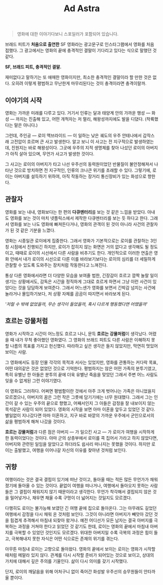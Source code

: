 ﻿---
title: Ad Astra
categories:
  - cinema
tags:
  - ad-astra
  - 애드-아스트라
  - 영화
pubDate: 2019-10-06
description: 기본 설명을 입력하세요
---

> 영화에 대한 이야기다보니 스포일러가 포함되어 있습니다.

브래드 피트가 **처음으로 출연한** SF 영화라는 광고문구로 인스타그램에서 영화를 처음 접했다. 그 광고에서는 영화의 끝에 충격적인 결말이 기다리고 있다는 식으로 말했던 것 같다.

**SF, 브래드 피트, 충격적인 결말.**

재미없다고 말하기는 또 애매한 영화이지만, 최소한 충격적인 결말이라 할 만한 것은 없다. 오히려 이렇게 평범하고 무난한게 마무리된다는 것이 충격이라면 충격이랄까.

## 이야기의 시작

영화는 가까운 미래를 다루고 있다. 거기서 인류는 달과 태양계 안의 가까운 행성 — 화성 — 까지는 진출해 있고, 어떤 개척자는 저 멀리, 해왕성까지에도 발을 디뎠다. (착륙했다는 말은 아니다.)

그런데, 주인공 — 로이 맥브라이드 — 이 일하는 낮은 궤도의 우주 안테나에서 갑작스래 고전압이 흐르며 큰 사고 발생한다. 알고 보니 이 사고는 전 지구적으로 발생하였는데, 진원지는 바로 해왕성이다. 그곳에 우주의 지적 생명체를 찾아 나섰던 로이의 아버지가 아직 살아 있으며, 무언가 사고가 발생한 것이다.

그 사고는 로이의 아버지가 타고 나선 우주선의 동력원이었던 반물질이 불안정해져서 나타난 것으로 방치하면 전 지구적인, 인류의 크나큰 위기를 초래할 수 있다. 그렇기에, 로이는 아버지를 설득하기 위하여, 아직 작동하는 장거리 통신장비가 있는 화성으로 향한다.

## 관찰자

영화를 보는 내내, 영화보다는 한 편의 **다큐멘터리**를 보는 것 같은 느낌을 받았다. 아내도 영화를 보는 것이 마치 넷플릭스에서 제작한 다큐멘터리를 보는 듯 하다고 한다. 그래서 영화를 보는 나도 영화에 빠져든다거나, 영화의 관객이 된 것이 아니라 사건의 관찰자가 된 것 같은 기분을 느꼈다.

영화는 시종일관 로이에게 집중한다. 그래서 영화가 기본적으로는 로이를 관찰하는 3인칭 시점에서 진행되긴 하지만, 로이가 잡히지 않는 화면은 거의 없다고 생각해도 될 정도이고, 때때로 로이의 시선에서 다른 사람을 비추기도 한다. 개인적으로 이러한 연출은 영화 안에서 내가 로이의 시선으로 다른 이를 바라보기보다는 로이의 심리를 더 세밀하게 관찰할 수 있도록 도와주는 장치처럼 작동한다고 느껴진다.

통상 다른 영화에서라면 더 다양한 모습을 보여줄 법한, 긴장감이 흐르고 깜짝 놀랄 일이 생기는 상황에서도, 감독은 시간을 정직하게 그대로 흐르게 하면서 그냥 이런 사건이 있었다는 것을 담담하게 보여준다. 그래서 어느샌가 영화를 보면서 긴박감 넘치는 사건에 놀라거나 몰입하기보다, 저 상황 자체를 곰곰이 따지면서 바라보게 된다.

_'저럴 수 밖에 없었을까, 무슨 생각이 들었을까, 혹시 다르게 행동했다면 어땠을까'_

## 흐르는 강물처럼

영화가 시작하고 시간이 어느정도 흐르고 나니, 문득 **흐르는 강물처럼**이 생각났다. 어렸을 때 내가 무척 좋아했던 영화였다. 그 영화의 브래드 피트도 다른 사람은 이해하지 못할 나름의 목표를 가지고 헌신했다. 따라하고 싶은 생각은 들지 않았지만, 막연히 멋있어 보이는 사람.

그 영화에서도 등장 인물 각각의 목적과 서사는 있었지만, 영화를 관통하는 커다락 목표, 어떤 대의같은 것은 없었던 것으로 기억한다. 평범하지는 않은 어떤 가족의 분투기였고, 특히 유별난 한 아들은 분투의 끝에 더욱 유별난 죽음을 맞았던 그래서 주변 어느 사람도 잊을 수 없게된 그런 이야기였다.

이 영화도 그러하다. 어쩌면 평범함이란 것에서 아주 크게 벗어나는 가족은 아니었을지 모르겠으나, 아버지의 꿈은 그런 작은 그릇에 담기기에는 너무 원대했다. 그래서 그는 인간이 갈 수 있는 우주의 끝으로 향했고, 어째서인지 그 아들은 감정을 잘 내보이지 않는 목석같은 사람이 되어 있었다. 영화의 시작을 보면 아마 이혼을 앞두고 있었던 것 같다. 별일없이 지나갔다면 아마 이혼하고, 지구 바로 바깥의 가까운 우주에서 군인으로서의 삶을 평범하게 해쳐 나갔을 것이다.

**흐르는 강물처럼**과 다른 점은 아버지 — 가 일으킨 사고 — 가 로이가 여행을 시작하게 한 동력이었다는 것이다. 아마 군의 상층부에서 로이를 콕 집어서 가라고 하지 않았다면, 아버지와 관련된 일임을 알았다고 하더라도 쉽사리 떠나지는 못했을 것이다. 하지만 로이는 출발했고, 여행을 이어나갈 자신의 이유를 찾아낸 것처럼 보인다.

## 귀향

여행이라는 것은 결국 결핍이 있기에 떠난 것이고, 돌아올 때는 적든 많든 무언가가 채워졌기에 돌아올 수 있는 것이다. 끝없이 여행을 떠나거나, 여행에서 돌아오지 못하는 사람들은 그 결핍이 채워지지 않기 때문이라고 생각한다. 무언가 착각해서 결핍되지 않은 것을 밀어넣거나, 채우면 채울 수록 구멍이 더 넓어지는 것일지도 모르겠다.

다행히도 로이는 불가능해 보였던 긴 여행 끝에 집으로 돌아온다. 그는 아무래도 길었던 여행에서 감정을 다시 채워 온 것처럼 보인다. 그것이 아니라면 아버지가 빼앗아 갔던 것을 힘겹게 추격해서 마침내 되찾아 왔거나. 예전 어디선가 모든 남자는 결국 아버지를 극복하는 과정을 거쳐야 한다고 읽었던 것 같기도 한데, 로이는 영화의 끝에서 마침내 아버지를 극복할 수 있었던 것인지도 모르겠다. 위대한 아버지일 수록 극복의 과정은 힘이 들고, 극복해내지 못한 자식은 어떤 식으로든 존재의 위기를 겪는다.

아무튼 마침내 로이는 고향으로 돌아왔다. 영화의 끝에서 보이는 로이는 영화가 시작할 때처럼 메말라 있지 않다. 관계를 다시 시작할 준비가 되어있는 것으로 보이고, 상대의 가치에 대해서 깊은 주의를 기울인다. 삶이 다시 의미를 갖기 시작했다.

단지, 로이의 깨달음을 위해 어처구니 없이 죽어간 화성발 우주선의 승무원들이 안타까울 뿐이다.


